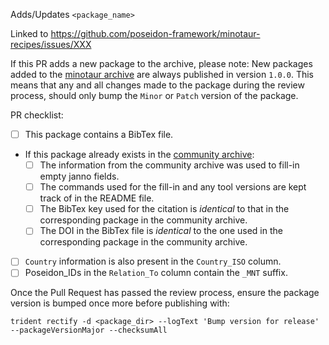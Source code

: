 Adds/Updates `<package_name>`

Linked to https://github.com/poseidon-framework/minotaur-recipes/issues/XXX
<!-- Link to the Minotaur-recipes issue above. https://github.com/poseidon-framework/minotaur-recipes/issues -->

If this PR adds a new package to the archive, please note:
New packages added to the [minotaur archive](https://github.com/poseidon-framework/minotaur-archive) are always published in version `1.0.0`.
This means that any and all changes made to the package during the review process, should only bump the `Minor` or `Patch` version of the package.

PR checklist:

- [ ] This package contains a BibTex file.
 - If this package already exists in the [community archive](https://github.com/poseidon-framework/community-archive):
   - [ ] The information from the community archive was used to fill-in empty janno fields.
   - [ ] The commands used for the fill-in and any tool versions are kept track of in the README file.
   - [ ] The BibTex key used for the citation is _identical_ to that in the corresponding package in the community archive.
   - [ ] The DOI in the BibTex file is _identical_ to the one used in the corresponding package in the community archive.
- [ ] `Country` information is also present in the `Country_ISO` column.
- [ ] Poseidon_IDs in the `Relation_To` column contain the `_MNT` suffix.

Once the Pull Request has passed the review process, ensure the package version is bumped once more before publishing with:

```
trident rectify -d <package_dir> --logText 'Bump version for release' --packageVersionMajor --checksumAll
```
